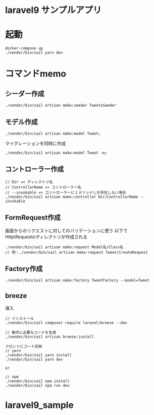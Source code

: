 # laravel9 サンプルアプリ

# 起動
```
docker-compose up
./vendor/bin/sail yarn dev
```

# コマンドmemo

## シーダー作成

```
./vendor/bin/sail artisan make:seeder TweetsSeeder
```

## モデル作成

````
./vendor/bin/sail artisan make:model Tweet; 
````

マイグレーションを同時に作成

```
./vendor/bin/sail artisan make:model Tweet -m; 
```

## コントローラー作成
```
// Dir => ディレクトリ名
// ControllerName => コントローラー名
// --invokable => コントローラーに１メソッドしか存在しない場合
./vendor/bin/sail artisan make:controller Dir/ControllerName --invokable
```

## FormRequest作成
画面からのリクエストに対してのバリデーションに使う
以下でHttp\Requests\ディレクトリが作成される
```
./vendor/bin/sail artisan make:request Model名/Class名
// 例：./vendor/bin/sail artisan make:request Tweet/CreateRequest
```

## Factory作成
```
./vendor/bin/sail artisan make:factory TweetFactory --model=Tweet
```

## breeze
導入

```
// インストール
./vendor/bin/sail composer require laravel/breeze --dev

// 動作に必要なコードを生成
./vendor/bin/sail artisan breeze:install

フロントにコード反映
// yarn
./vendor/bin/sail yarn install
./vendor/bin/sail yarn dev

or

// npm
./vendor/bin/sail npm install
./vendor/bin/sail npm run dev
```


# laravel9_sample
